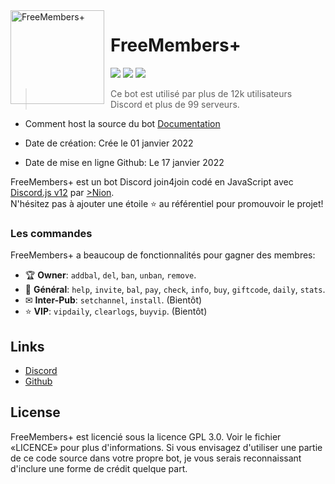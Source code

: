 <img width="150" height="150" align="left" style="float: left; margin: 0 10px 0 0;" alt="FreeMembers+" src="https://cdn.discordapp.com/attachments/767084365451886662/770649088667811861/avatar.png">  

# FreeMembers+

[![](https://img.shields.io/discord/929192992160481331.svg?logo=discord&colorB=7289DA)](https://discord.gg/j4jfr)
[![](https://img.shields.io/badge/discord.js-v12.0.0--dev-blue.svg?logo=npm)](https://github.com/discordjs)
[![](https://img.shields.io/badge/paypal-donate-blue.svg)](https://www.paypal.me/niondiscord)

> Ce bot est utilisé par plus de 12k utilisateurs Discord et plus de 99 serveurs.

* Comment host la source du bot [Documentation](https://github.com/nionledev/FreeMemberPlus-Source/HELP.md)

* Date de création: Crée le 01 janvier 2022
* Date de mise en ligne Github: Le 17 janvier 2022

FreeMembers+ est un bot Discord join4join codé en JavaScript avec [Discord.js v12](https://discord.js.org) par [>Nion](https://github.com/nionledev).  
N'hésitez pas à ajouter une étoile ⭐ au référentiel pour promouvoir le projet!

### Les commandes

FreeMembers+ a beaucoup de fonctionnalités pour gagner des membres:

*   🏆 **Owner**: `addbal`, `del`, `ban`, `unban`, `remove`. 
*   💎 **Général**: `help`, `invite`, `bal`, `pay`, `check`, `info`, `buy`, `giftcode`, `daily`, `stats`.
*   ✉ **Inter-Pub**: `setchannel`, `install`. (Bientôt)
*   ⭐ **VIP**: `vipdaily`, `clearlogs`, `buyvip`. (Bientôt)

## Links

*   [Discord](https://discord.gg/j4jfr)
*   [Github](https://github.com/nionledev)

## License

FreeMembers+ est licencié sous la licence GPL 3.0. Voir le fichier «LICENCE» pour plus d'informations. Si vous envisagez d'utiliser une partie de ce code source dans votre propre bot, je vous serais reconnaissant d'inclure une forme de crédit quelque part.
